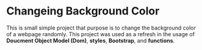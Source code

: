 # Changeing Background Color

This is small simple project that purpose is to change the background color of a webpage randomly. This project was used as a refresh in the usage of **Doucment Object Model (Dom)**, **styles**, **Bootstrap**, and **functions**. 